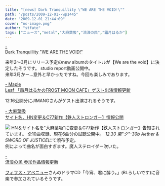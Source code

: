 ```yaml
---
title: "[news] Dark Tranquillity \"WE ARE THE VOID!\""
path: "/posts/2009-12-01--wp1445"
date: "2009-12-01 21:44:09"
cover: "no-image.png"
author: "stfate"
tags: ["ニュース","metal","大麻葉吸","流浪の民","霜月はるか"]
---
```


<style type="text/css">
<!--
p {white-space: pre-wrap};
-->
</style>

<a  href="http://www.darktranquillity.com/realindex.html" target="_blank">- Dark Tranquillity "WE ARE THE VOID!"</a>
<div >来年2～3月にリリース予定のnew albumのタイトルが【We are the void】に決定したそうです。
studio report動画公開中。
<div >来年3月かー…意外と早かったですね。今回も楽しみであります。</div></div>

<a  href="http://www.timerocket.co.jp/fmc/" target="_blank">- Maple Leaf 「霜月はるかのFROST MOON CAFE」ゲスト出演情報更新</a>
<div >12.16公開分にJIMANGさんがゲスト出演されるそうです。</div>

<a  href="http://www.human-bbq.com/" target="_blank">- 大麻葉吸 サイト名、HN変更＆C77新作【鉄人ストロンガー】情報公開</a>
<div ><a href="http://www.human-bbq.com/justiceman.html"><img src="http://www.human-bbq.com/stronger_bb.jpg"></a>
HN＆サイト名を"大麻葉吸"に変更＆C77新作【鉄人ストロンガー】告知されています。
全10曲収録、現在6曲分の試聴公開中。
<em>12.30 東"ク"-30b Aether & SWORD OF JUSTICE</em>にて頒布予定。
<div >例によって曲名が面白すぎます。魔人ステロイダー吹いた。</div></div>

<a  href="http://www5.ocn.ne.jp/~rulotami/" target="_blank">- 流浪の民 参加作品情報更新</a>
<div ><a href="http://www.e-fifth.net/">フィフス・アベニュー</a>さんのドラマCD「今宵、君に酔う。」(BLらしいです)に音楽で参加されているそうです。</div>